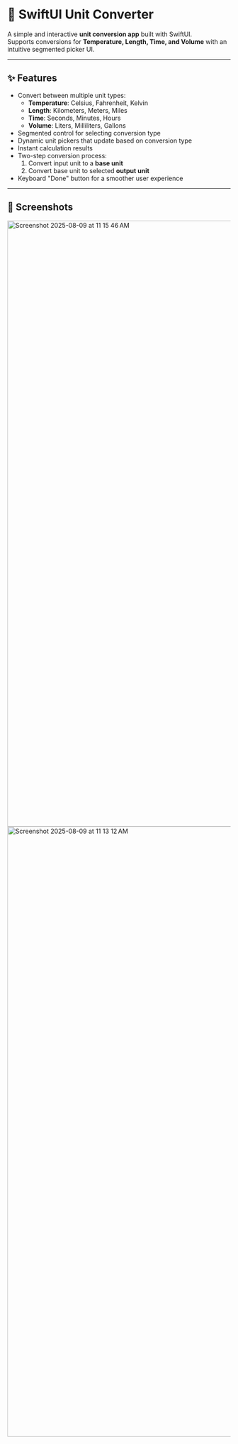 # 📏 SwiftUI Unit Converter

A simple and interactive **unit conversion app** built with SwiftUI.  
Supports conversions for **Temperature, Length, Time, and Volume** with an intuitive segmented picker UI.

---

## ✨ Features

- Convert between multiple unit types:
  - **Temperature**: Celsius, Fahrenheit, Kelvin
  - **Length**: Kilometers, Meters, Miles
  - **Time**: Seconds, Minutes, Hours
  - **Volume**: Liters, Milliliters, Gallons
- Segmented control for selecting conversion type
- Dynamic unit pickers that update based on conversion type
- Instant calculation results
- Two-step conversion process:
  1. Convert input unit to a **base unit**
  2. Convert base unit to selected **output unit**
- Keyboard "Done" button for a smoother user experience

---

## 📸 Screenshots
<img width="692" height="1366" alt="Screenshot 2025-08-09 at 11 15 46 AM" src="https://github.com/user-attachments/assets/7710d017-eae5-4c52-8b0b-b2d0c4a6dd17" />
<img width="698" height="1376" alt="Screenshot 2025-08-09 at 11 13 12 AM" src="https://github.com/user-attachments/assets/a0a2dfa8-ec19-452e-94fb-d8f807bade3b" />
